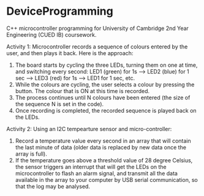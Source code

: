 # DeviceProgramming
C++ microcontroller programming for University of Cambridge 2nd Year Engineering (CUED IB) coursework.

Activity 1:
Microcontroller records a sequence of colours entered by the user, and then plays it back. Here is the approach:

1. The board starts by cycling the three LEDs, turning them on one at time, and switching every second:
        LED1 (green) for 1s –> LED2 (blue) for 1 sec –> LED3 (red) for 1s –> LED1 for 1 sec, etc.
2. While the colours are cycling, the user selects a colour by pressing the button. The colour that is ON at this time is recorded.
3. The process continues until N colours have been entered (the size of the sequence N is set in the code).
4. Once recording is completed, the recorded sequence is played back on the LEDs.

Activity 2:
Using an I2C tempearture sensor and micro-controller:

1. Record a temperature value every second in an array that will contain the last minute of data (older data is replaced by new data once the array is full).
2. If the temperature goes above a threshold value of 28 degree Celsius, the sensor triggers an interrupt that will get the LEDs on the microcontroller to flash an alarm signal, and transmit all the data available in the array to your computer by USB serial communication, so that the log may be analysed.
